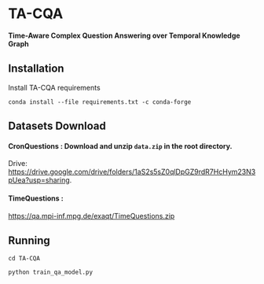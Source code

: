 # TA-CQA

**Time-Aware Complex Question Answering over Temporal Knowledge Graph**

## Installation

Install TA-CQA requirements

`conda install --file requirements.txt -c conda-forge`

## Datasets Download

#### CronQuestions : Download and unzip ``data.zip`` in the root directory.

Drive: https://drive.google.com/drive/folders/1aS2s5sZ0qlDpGZ9rdR7HcHym23N3pUea?usp=sharing.

#### TimeQuestions :

https://qa.mpi-inf.mpg.de/exaqt/TimeQuestions.zip

## Running

`cd TA-CQA`

`python train_qa_model.py`
